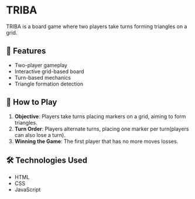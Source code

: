 # TRIBA

TRIBA is a board game where two players take turns forming triangles on a grid.

## 🚀 Features

- Two-player gameplay
- Interactive grid-based board
- Turn-based mechanics
- Triangle formation detection

## 📜 How to Play

1. **Objective**: Players take turns placing markers on a grid, aiming to form triangles.
2. **Turn Order**: Players alternate turns, placing one marker per turn(players can also lose a turn).
3. **Winning the Game**: The first player that has no more moves losses.

## 🛠 Technologies Used

- HTML
- CSS
- JavaScript
